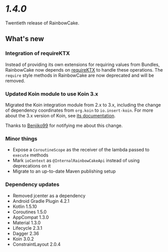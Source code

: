 # *1.4.0*

Twentieth release of RainbowCake.

## What's new

### Integration of requireKTX

Instead of providing its own extensions for requiring values from Bundles, RainbowCake now depends on [requireKTX](https://github.com/zsmb13/requireKTX) to handle these operations. The `require` style methods in RainbowCake are now deprecated and will be removed.

### Updated Koin module to use Koin 3.x

Migrated the Koin integration module from 2.x to 3.x, including the change of dependency coordinates from `org.koin` to `io.insert-koin`.  For more about the 3.x version of Koin, see [its documentation](https://insert-koin.io/docs/setup/v3).

Thanks to [Benjiko99](https://github.com/Benjiko99) for notifying me about this change.

### Minor things

- Expose a `CoroutineScope` as the receiver of the lambda passed to `execute` methods
- Mark `ioContext` as `@InternalRainbowCakeApi` instead of using deprecations on it
- Migrate to an up-to-date Maven publishing setup

### Dependency updates

- Removed jcenter as a dependency
- Android Gradle Plugin 4.2.1
- Kotlin 1.5.10
- Coroutines 1.5.0
- AppCompat 1.3.0
- Material 1.3.0
- Lifecycle 2.3.1
- Dagger 2.36
- Koin 3.0.2
- ConstraintLayout 2.0.4

